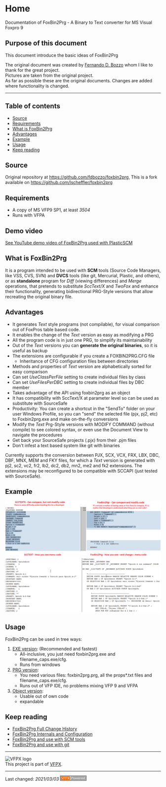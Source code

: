 # Home
Documentation of FoxBin2Prg - A Binary to Text converter for MS Visual Foxpro 9

## Purpose of this document
This document introduce the basic ideas of FoxBin2Prg

The original document was created by [Fernando D. Bozzo](https://github.com/fdbozzo) whom I like to thank for the great project.   
Pictures are taken from the original project.  
As far as possible these are the original documents. Changes are added where functionality is changed.

----
## Table of contents
- [Source](#source)
- [Requirements](#requirements)
- [What is FoxBin2Prg](#what-is-foxbin2prg)
- [Advantages](#advantages)
- [Example](#example)
- [Usage](#usage)
- [Keep reading](#keep-reading)

## Source
Original repository at https://github.com/fdbozzo/foxbin2prg,
This is a fork available on https://github.com/lscheffler/foxbin2prg

## Requirements
- A copy of MS VFP9 SP1, at least _3504_
- Runs with VFPA

## Demo video
[See YouTube demo video of FoxBin2Prg used with PlasticSCM](http://youtu.be/sE4wQ50Itqg)

## What is FoxBin2Prg
It is a program intended to be used with **SCM** tools (Source Code Managers, like VSS, CVS, SVN)
and **DVCS** tools (like git, Mercurial, Plastic, and others),
or as **standalone** program for _Diff_ (viewing differences) and _Merge_ operations,
that pretends to substitute _SccText/X_ and _TwoFox_ and enhance their functionality,
generating bidirectional PRG-Style versions that allow recreating the original binary file.  

## Advantages
- It generates _Text_ style programs (not compilable), for visual comparison out of FoxPros table based code.
- It enables the change of the _Text_ version as easy as modifying a PRG
- All the program code is in just one PRG, to simplify its maintainability
- Out of the _Text_ versions you can **generate the original binaries**, so it is useful as backup
- The extensions are configurable if you create a FOXBIN2PRG.CFG file
  - Inheritance of CFG configuration files between directories
- Methods and properties of _Text_ version are alphabetically sorted for easy comparison
- Can set _UseClassPerFile_ setting to create individual files by class
- Can set _UseFilesPerDBC_ setting to create individual files by DBC member
- Takes advantage of the API using foxbin2prg as an object
- It has compatibility with SccText/X at parameter level so can be used as substitute with SourceSafe
- Productivity: You can create a shortcut in the "SendTo" folder on your user Windows Profile, so you can "send" the selected file (pjx, pj2, etc) to Foxbin2prg.exe and make on-the-fly conversions
- Modify the _Text_ Prg-Style versions with MODIFY COMMAND (without compile) to see colored syntax, or even use the Document View to navigate the procedures
- Get back your SourceSafe projects (.pjx) from their .pjm files 
- Don't infest a text based system like git with binaries

Currently supports the conversion between PJX, SCX, VCX, FRX, LBX, DBC, DBF, MNX, MEM and FKY files,
for which a _Text_ version is generated with pj2, sc2, vc2, fr2, lb2, dc2, db2, mn2, me2 and fk2 extensions.
The extensions may be reconfigured to be compatible with SCCAPI (just tested with SourceSafe).

## Example
![FoxBin2prg_scctextx-vs-FoxBin2Prg_scx_EN.png](pictures/FoxBin2prg_scctextx-vs-FoxBin2Prg_scx_EN.png)   
![FoxBin2prg_scctextx-vs-FoxBin2Prg_mnx_EN.png](pictures/FoxBin2prg_scctextx-vs-FoxBin2Prg_mnx_EN.png)   

## Usage
FoxBin2Prg can be used in tree ways:
1. [EXE version](./FoxBin2Prg_Run.md): (Recommended and fastest)   
   - All-inclusive, you just need foxbin2prg.exe and filename_caps.exe/cfg.   
   - Runs from windows
1. [PRG version](./FoxBin2Prg_Run.md):   
   - You need various files: foxbin2prg.prg, all the props*.txt files and filename_caps.exe/cfg.
   - Runs out of VFP IDE, no problems mixing VFP 9 and VFPA
1. [Object version](./FoxBin2Prg_Object.md):
   - Usable out of own code
   - expandable

## Keep reading
- [FoxBin2Prg Full Change History](./FoxBin2Prg_Changes.md)
- [FoxBin2Prg Internals and Configuration](./FoxBin2Prg_Internals.md)
- [FoxBin2Prg and use with SCM tools](./FoxBin2Prg_SCM.md)
- [FoxBin2Prg and use with git](./FoxBin2Prg_git.md)

----
![VFPX logo](https://vfpx.github.io/images/vfpxbanner_small.gif)   
This project is part of [VFPX](https://vfpx.github.io/).

----
Last changed: _2021/03/03_ ![Picture](./pictures/vfpxpoweredby_alternative.gif)